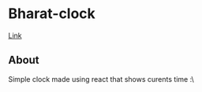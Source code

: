 # Bharat-clock
[Link](http://localhost:5174/)


<h2> About </h2>
<p> Simple clock made using react that shows curents time  :\ </p>
